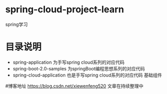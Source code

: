 # spring-cloud-project-learn
spring学习
# 目录说明
* spring-application 为手写spring cloud系列的对应代码
* spring-boot-2.0-samples 为springBoot编程思想系列的对应代码
* spring-cloud-application 也是手写spring cloud系列的对应代码 基础组件

#博客地址
https://blog.csdn.net/xiewenfeng520
文章在持续整理中
